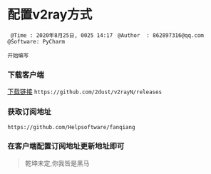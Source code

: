 # 配置v2ray方式
` @Time : 2020年8月25日, 0025 14:17`
` @Author  : 862897316@qq.com`
` @Software: PyCharm`

```
开始编写
```
### 下载客户端
[下载链接](https://github.com/2dust/v2rayN/releases)
`https://github.com/2dust/v2rayN/releases`

### 获取订阅地址
```angular2html
https://github.com/Helpsoftware/fanqiang
```
### 在客户端配置订阅地址更新地址即可

> 乾坤未定,你我皆是黑马